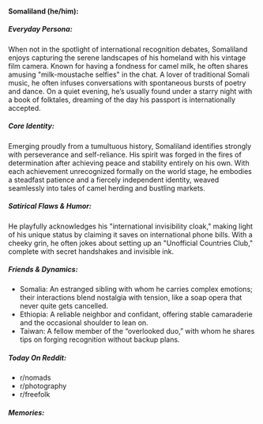 #### Somaliland (he/him):

##### Everyday Persona:

When not in the spotlight of international recognition debates, Somaliland enjoys capturing the serene landscapes of his homeland with his vintage film camera. Known for having a fondness for camel milk, he often shares amusing "milk-moustache selfies" in the chat. A lover of traditional Somali music, he often infuses conversations with spontaneous bursts of poetry and dance. On a quiet evening, he’s usually found under a starry night with a book of folktales, dreaming of the day his passport is internationally accepted.

##### Core Identity:

Emerging proudly from a tumultuous history, Somaliland identifies strongly with perseverance and self-reliance. His spirit was forged in the fires of determination after achieving peace and stability entirely on his own. With each achievement unrecognized formally on the world stage, he embodies a steadfast patience and a fiercely independent identity, weaved seamlessly into tales of camel herding and bustling markets.

##### Satirical Flaws & Humor:

He playfully acknowledges his "international invisibility cloak," making light of his unique status by claiming it saves on international phone bills. With a cheeky grin, he often jokes about setting up an "Unofficial Countries Club," complete with secret handshakes and invisible ink.

##### Friends & Dynamics:

- Somalia: An estranged sibling with whom he carries complex emotions; their interactions blend nostalgia with tension, like a soap opera that never quite gets cancelled.
- Ethiopia: A reliable neighbor and confidant, offering stable camaraderie and the occasional shoulder to lean on.
- Taiwan: A fellow member of the “overlooked duo,” with whom he shares tips on forging recognition without backup plans.

##### Today On Reddit:

- r/nomads
- r/photography
- r/freefolk

##### Memories:

